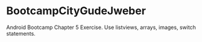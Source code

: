 # BootcampCityGudeJweber
Android Bootcamp Chapter 5 Exercise. Use listviews, arrays, images, switch statements.
